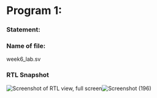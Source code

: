 # Program 1: 
### Statement: <Enter the program statement>

### Name of file:
 week6_lab.sv

### RTL Snapshot
![Screenshot of RTL view, full screen]()![Screenshot (196)](https://github.com/user-attachments/assets/a7ab0b86-8bfe-4f56-96a2-19cb8fbb846e)
